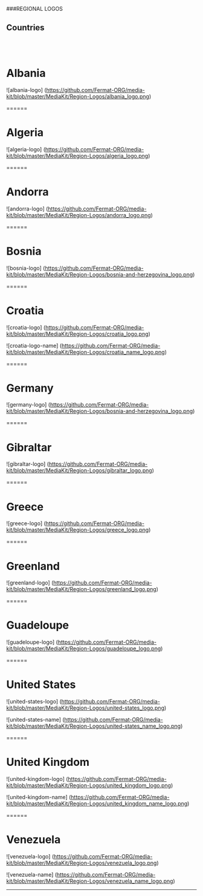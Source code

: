 ###REGIONAL LOGOS

## Countries
<br><br>

# Albania

![albania-logo] (https://github.com/Fermat-ORG/media-kit/blob/master/MediaKit/Region-Logos/albania_logo.png)

======
# Algeria

![algeria-logo] (https://github.com/Fermat-ORG/media-kit/blob/master/MediaKit/Region-Logos/algeria_logo.png)

======
# Andorra

![andorra-logo] (https://github.com/Fermat-ORG/media-kit/blob/master/MediaKit/Region-Logos/andorra_logo.png)

======
# Bosnia

![bosnia-logo] (https://github.com/Fermat-ORG/media-kit/blob/master/MediaKit/Region-Logos/bosnia-and-herzegovina_logo.png)

======
# Croatia

![croatia-logo] (https://github.com/Fermat-ORG/media-kit/blob/master/MediaKit/Region-Logos/croatia_logo.png)

![croatia-logo-name] (https://github.com/Fermat-ORG/media-kit/blob/master/MediaKit/Region-Logos/croatia_name_logo.png)

======
# Germany

![germany-logo] (https://github.com/Fermat-ORG/media-kit/blob/master/MediaKit/Region-Logos/bosnia-and-herzegovina_logo.png)

======
# Gibraltar

![gibraltar-logo] (https://github.com/Fermat-ORG/media-kit/blob/master/MediaKit/Region-Logos/gibraltar_logo.png)

======
# Greece

![greece-logo] (https://github.com/Fermat-ORG/media-kit/blob/master/MediaKit/Region-Logos/greece_logo.png)

======
# Greenland

![greenland-logo] (https://github.com/Fermat-ORG/media-kit/blob/master/MediaKit/Region-Logos/greenland_logo.png)

======
# Guadeloupe

![guadeloupe-logo] (https://github.com/Fermat-ORG/media-kit/blob/master/MediaKit/Region-Logos/guadeloupe_logo.png)

======
# United States

![united-states-logo] (https://github.com/Fermat-ORG/media-kit/blob/master/MediaKit/Region-Logos/united-states_logo.png)

![united-states-name] (https://github.com/Fermat-ORG/media-kit/blob/master/MediaKit/Region-Logos/united-states_name_logo.png)

======
# United Kingdom

![united-kingdom-logo] (https://github.com/Fermat-ORG/media-kit/blob/master/MediaKit/Region-Logos/united_kingdom_logo.png)

![united-kingdom-name] (https://github.com/Fermat-ORG/media-kit/blob/master/MediaKit/Region-Logos/united_kingdom_name_logo.png)

======
# Venezuela

![venezuela-logo] (https://github.com/Fermat-ORG/media-kit/blob/master/MediaKit/Region-Logos/venezuela_logo.png)

![venezuela-name] (https://github.com/Fermat-ORG/media-kit/blob/master/MediaKit/Region-Logos/venezuela_name_logo.png)

*****









